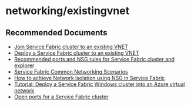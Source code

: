 <properties
	pageTitle="networking/existingvnet"
	description="networking/existingvnet"
	service="microsoft.servicefabric"
	resource="clusters"
	authors="ChiragPavecha"
	ms.author="chiragapa"
	displayOrder=""
	selfHelpType="generic"
	supportTopicIds="32608951"
	resourceTags=""
	productPesIds="15842"
	cloudEnvironments="public"
	articleId="06c1459e-00a9-4091-9a0e-dd3550b4646a"
/>

# networking/existingvnet

## **Recommended Documents**
* [Join Service Fabric cluster to an existing VNET](https://stackoverflow.com/questions/36842763/azure-service-fabric-join-virtual-network)<br>
* [Deploy a Service Fabric cluster to an existing VNET](https://blog.techfabric.io/deploying-service-fabric-cluster-to-existing-vnet-with-containers/)<br>
* [Recommended ports and NSG rules for Service Fabric cluster and explorer](https://github.com/Azure/Service-Fabric-Troubleshooting-Guides/blob/master/Security/NSG%20configuration%20for%20Service%20Fabric%20clusters%20Applied%20at%20VNET%20level.md)<br>
* [Service Fabric Common Networking Scenarios](https://blogs.msdn.microsoft.com/kwill/2016/10/05/azure-service-fabric-common-networking-scenarios/)<br>
* [How to achieve Network isolation using NSG in Service Fabric](https://brentdacodemonkey.wordpress.com/2016/08/01/network-isolationsecurity-with-azure-service-fabric/)<br>
* [Tutorial: Deploy a Service Fabric Windows cluster into an Azure virtual network](https://github.com/MicrosoftDocs/azure-docs/blob/master/articles/service-fabric/service-fabric-tutorial-create-vnet-and-windows-cluster.md)<br> 
* [Open ports for a Service Fabric cluster](https://docs.microsoft.com/azure/service-fabric/create-load-balancer-rule)
